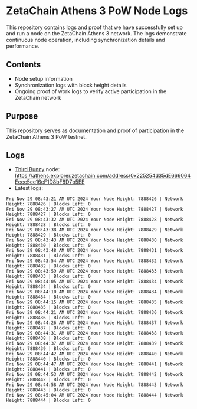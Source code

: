 # ZetaChain Athens 3 PoW Node Logs
This repository contains logs and proof that we have successfully set up and run a node on the ZetaChain Athens 3 network. The logs demonstrate continuous node operation, including synchronization details and performance.

## Contents
- Node setup information
- Synchronization logs with block height details
- Ongoing proof of work logs to verify active participation in the ZetaChain network

## Purpose
This repository serves as documentation and proof of participation in the ZetaChain Athens 3 PoW testnet.

## Logs

- [Third Bunny](https://thirdbunny.xyz/) node: https://athens.explorer.zetachain.com/address/0x225254d35dE666064Eccc5ce16eF1D8bF8D7b5EE
- Latest logs:
```
Fri Nov 29 08:43:21 AM UTC 2024 Your Node Height: 7888426 | Network Height: 7888426 | Blocks Left: 0
Fri Nov 29 08:43:27 AM UTC 2024 Your Node Height: 7888427 | Network Height: 7888427 | Blocks Left: 0
Fri Nov 29 08:43:32 AM UTC 2024 Your Node Height: 7888428 | Network Height: 7888428 | Blocks Left: 0
Fri Nov 29 08:43:38 AM UTC 2024 Your Node Height: 7888429 | Network Height: 7888429 | Blocks Left: 0
Fri Nov 29 08:43:43 AM UTC 2024 Your Node Height: 7888430 | Network Height: 7888430 | Blocks Left: 0
Fri Nov 29 08:43:48 AM UTC 2024 Your Node Height: 7888431 | Network Height: 7888431 | Blocks Left: 0
Fri Nov 29 08:43:54 AM UTC 2024 Your Node Height: 7888432 | Network Height: 7888432 | Blocks Left: 0
Fri Nov 29 08:43:59 AM UTC 2024 Your Node Height: 7888433 | Network Height: 7888433 | Blocks Left: 0
Fri Nov 29 08:44:05 AM UTC 2024 Your Node Height: 7888434 | Network Height: 7888434 | Blocks Left: 0
Fri Nov 29 08:44:10 AM UTC 2024 Your Node Height: 7888434 | Network Height: 7888434 | Blocks Left: 0
Fri Nov 29 08:44:15 AM UTC 2024 Your Node Height: 7888435 | Network Height: 7888435 | Blocks Left: 0
Fri Nov 29 08:44:21 AM UTC 2024 Your Node Height: 7888436 | Network Height: 7888436 | Blocks Left: 0
Fri Nov 29 08:44:26 AM UTC 2024 Your Node Height: 7888437 | Network Height: 7888437 | Blocks Left: 0
Fri Nov 29 08:44:31 AM UTC 2024 Your Node Height: 7888438 | Network Height: 7888438 | Blocks Left: 0
Fri Nov 29 08:44:37 AM UTC 2024 Your Node Height: 7888439 | Network Height: 7888439 | Blocks Left: 0
Fri Nov 29 08:44:42 AM UTC 2024 Your Node Height: 7888440 | Network Height: 7888440 | Blocks Left: 0
Fri Nov 29 08:44:47 AM UTC 2024 Your Node Height: 7888441 | Network Height: 7888441 | Blocks Left: 0
Fri Nov 29 08:44:53 AM UTC 2024 Your Node Height: 7888442 | Network Height: 7888442 | Blocks Left: 0
Fri Nov 29 08:44:58 AM UTC 2024 Your Node Height: 7888443 | Network Height: 7888443 | Blocks Left: 0
Fri Nov 29 08:45:04 AM UTC 2024 Your Node Height: 7888444 | Network Height: 7888444 | Blocks Left: 0
```
